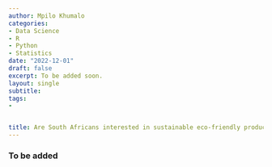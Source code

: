 ```yaml
---
author: Mpilo Khumalo
categories:
- Data Science
- R
- Python
- Statistics
date: "2022-12-01"
draft: false
excerpt: To be added soon.
layout: single
subtitle: 
tags:
- 


title: Are South Africans interested in sustainable eco-friendly products?
---
```


### To be added




